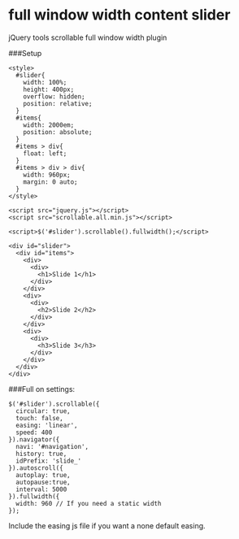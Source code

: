 full window width content slider
================================

jQuery tools scrollable full window width plugin

###Setup


    <style>
      #slider{
        width: 100%;
        height: 400px;
        overflow: hidden;
        position: relative;     
      }
      #items{  
        width: 2000em;
        position: absolute;
      }
      #items > div{
        float: left;
      }
      #items > div > div{
        width: 960px;
        margin: 0 auto;
      }
    </style>
    
    <script src="jquery.js"></script>
    <script src="scrollable.all.min.js"></script>
    
    <script>$('#slider').scrollable().fullwidth();</script>  

    <div id="slider">
      <div id="items">
        <div>
          <div>
            <h1>Slide 1</h1>
          </div>
        </div>
        <div>
          <div>
            <h2>Slide 2</h2>
          </div>
        </div>
        <div>
          <div>
            <h3>Slide 3</h3>
          </div>
        </div>
      </div>
    </div>

###Full on settings:

    $('#slider').scrollable({ 
      circular: true, 
      touch: false, 
      easing: 'linear', 
      speed: 400
    }).navigator({ 
      navi: '#navigation',
      history: true,
      idPrefix: 'slide_'
    }).autoscroll({ 
      autoplay: true,
      autopause:true, 
      interval: 5000 
    }).fullwidth({
      width: 960 // If you need a static width
    });
  
  Include the easing js file if you want a none default easing.
